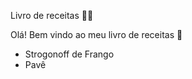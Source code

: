 Livro de receitas :man_cook:



Olá! Bem vindo ao meu livro de receitas :cookie:

- Strogonoff de Frango
- Pavê
